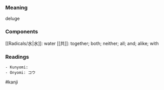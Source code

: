 ### Meaning

deluge

### Components

[[Radicals/水|水]]: water [[共]]: together; both; neither; all; and; alike; with

### Readings

```
- Kunyomi: 
- Onyomi: コウ
```

#kanji